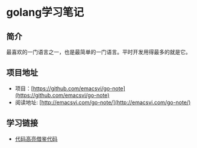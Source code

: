 # golang学习笔记
## 简介
最喜欢的一门语言之一，也是最简单的一门语言。平时开发用得最多的就是它。

## 项目地址

- 项目：[https://github.com/emacsvi/go-note](https://github.com/emacsvi/go-note)
- 阅读地址: [http://emacsvi.com/go-note/](http://emacsvi.com/go-note/)

## 学习链接

- [代码高亮借鉴代码](https://github.com/PrismJS/prism/tree/gh-pages/components)
